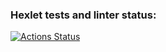 ### Hexlet tests and linter status:
[![Actions Status](https://github.com/code-begemot/python-project-50/actions/workflows/hexlet-check.yml/badge.svg)](https://github.com/code-begemot/python-project-50/actions)